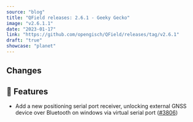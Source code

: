 ```yaml
---
source: "blog"
title: "QField releases: 2.6.1 - Geeky Gecko"
image: "v2.6.1.1"
date: "2023-01-17"
link: "https://github.com/opengisch/QField/releases/tag/v2.6.1"
draft: "true"
showcase: "planet"
---
```


<h2>Changes</h2>
<h2><g-emoji class="g-emoji" alias="rocket" fallback-src="https://github.githubassets.com/images/icons/emoji/unicode/1f680.png">🚀</g-emoji> Features</h2>
<ul>
<li>Add a new positioning serial port receiver, unlocking external GNSS device over Bluetooth on windows via virtual serial port (<a class="issue-link js-issue-link" data-error-text="Failed to load title" data-id="1533267742" data-permission-text="Title is private" data-url="https://github.com/opengisch/QField/issues/3806" data-hovercard-type="pull_request" data-hovercard-url="/opengisch/QField/pull/3806/hovercard" href="https://github.com/opengisch/QField/pull/3806">#3806</a>)</li>
</ul>
